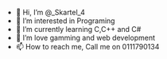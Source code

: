 - 👋 Hi, I’m @_Skartel_4
- 👀 I’m interested in Programing
- 🌱 I’m currently learning C,C++ and C#
- 💞️ I’m love gamming and web development
- 📫 How to reach me, Call me on 0111790134

